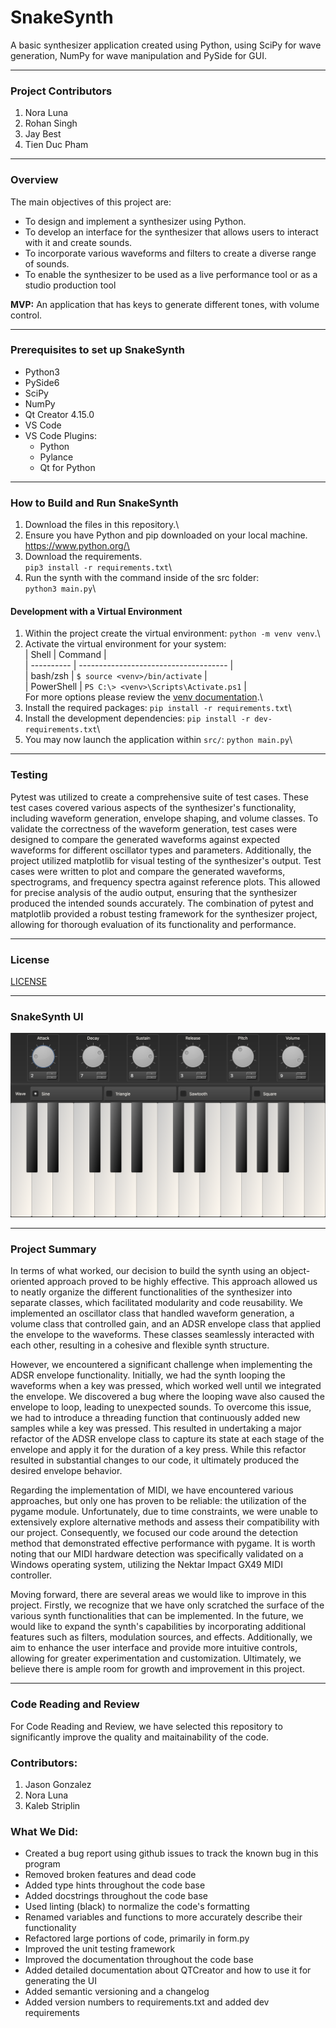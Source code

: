# SnakeSynth
A basic synthesizer application created using Python, using SciPy for wave generation, NumPy for wave manipulation and PySide for GUI.
___

### Project Contributors
1. Nora Luna
2. Rohan Singh
3. Jay Best
4. Tien Duc Pham
___

### Overview
The main objectives of this project are:
- To design and implement a synthesizer using Python.
- To develop an interface for the synthesizer that allows users to interact with it and create sounds.
- To incorporate various waveforms and filters to create a diverse range of sounds.
- To enable the synthesizer to be used as a live performance tool or as a studio production tool

**MVP:** An application that has keys to generate different tones, with volume control.
___
### Prerequisites to set up SnakeSynth

- Python3
- PySide6
- SciPy
- NumPy
- Qt Creator 4.15.0
- VS Code
- VS Code Plugins:
	- Python
	- Pylance
	- Qt for Python
___

### How to Build and Run SnakeSynth

1. Download the files in this repository.\
2. Ensure you have Python and pip downloaded on your local machine.\
	https://www.python.org/\
3. Download the requirements.\
	`pip3 install -r requirements.txt`\
4. Run the synth with the command inside of the src folder:\
	`python3 main.py`\

#### Development with a Virtual Environment

1. Within the project create the virtual environment: `python -m venv venv`.\
2. Activate the virtual environment for your system:\
| Shell      | Command                               |\
| ---------- | ------------------------------------- |\
| bash/zsh   | `$ source <venv>/bin/activate`        |\
| PowerShell | `PS C:\> <venv>\Scripts\Activate.ps1` |\
For more options please review the [venv documentation](https://docs.python.org/3/library/venv.html#how-venvs-work).\
3. Install the required packages: `pip install -r requirements.txt`\
4. Install the development dependencies: `pip install -r dev-requirements.txt`\
5. You may now launch the application within `src/`: `python main.py`\

_____

### Testing

Pytest was utilized to create a comprehensive suite of test cases. These test cases covered various aspects of the synthesizer's functionality, including waveform generation, envelope shaping, and volume classes. To validate the correctness of the waveform generation, test cases were designed to compare the generated waveforms against expected waveforms for different oscillator types and parameters. Additionally, the project utilized matplotlib for visual testing of the synthesizer's output. Test cases were written to plot and compare the generated waveforms, spectrograms, and frequency spectra against reference plots. This allowed for precise analysis of the audio output, ensuring that the synthesizer produced the intended sounds accurately. The combination of pytest and matplotlib provided a robust testing framework for the synthesizer project, allowing for thorough evaluation of its functionality and performance. 
_____

### License

[LICENSE](LICENSE)
_____
### SnakeSynth UI

![synthesizer with 25 keys, wave changing options, and knobs for adsr, volume, and pitch](snakeSynthUI.png)
_____

### Project Summary

In terms of what worked, our decision to build the synth using an object-oriented approach proved to be highly effective. This approach allowed us to neatly organize the different functionalities of the synthesizer into separate classes, which facilitated modularity and code reusability. We implemented an oscillator class that handled waveform generation, a volume class that controlled gain, and an ADSR envelope class that applied the envelope to the waveforms. These classes seamlessly interacted with each other, resulting in a cohesive and flexible synth structure.

However, we encountered a significant challenge when implementing the ADSR envelope functionality. Initially, we had the synth looping the waveforms when a key was pressed, which worked well until we integrated the envelope. We discovered a bug where the looping wave also caused the envelope to loop, leading to unexpected sounds. To overcome this issue, we had to introduce a threading function that continuously added new samples while a key was pressed. This resulted in undertaking a major refactor of the ADSR envelope class to capture its state at each stage of the envelope and apply it for the duration of a key press. While this refactor resulted in substantial changes to our code, it ultimately produced the desired envelope behavior.

Regarding the implementation of MIDI, we have encountered various approaches, but only one has proven to be reliable: the utilization of the pygame module. Unfortunately, due to time constraints, we were unable to extensively explore alternative methods and assess their compatibility with our project. Consequently, we focused our code around the detection method that demonstrated effective performance with pygame. It is worth noting that our MIDI hardware detection was specifically validated on a Windows operating system, utilizing the Nektar Impact GX49 MIDI controller.

Moving forward, there are several areas we would like to improve in this project. Firstly, we recognize that we have only scratched the surface of the various synth functionalities that can be implemented. In the future, we would like to expand the synth's capabilities by incorporating additional features such as filters, modulation sources, and effects. Additionally, we aim to enhance the user interface and provide more intuitive controls, allowing for greater experimentation and customization. Ultimately, we believe there is ample room for growth and improvement in this project.
_____

### Code Reading and Review

For Code Reading and Review, we have selected this repository to significantly improve the quality and maitainability of the code.

### Contributors:
1. Jason Gonzalez
2. Nora Luna
3. Kaleb Striplin

### What We Did:

- Created a bug report using github issues to track the known bug in this program
- Removed broken features and dead code
- Added type hints throughout the code base
- Added docstrings throughout the code base
- Used linting (black) to normalize the code's formatting
- Renamed variables and functions to more accurately describe their functionality
- Refactored large portions of code, primarily in form.py
- Improved the unit testing framework
- Improved the documentation throughout the code base
- Added detailed documentation about QTCreator and how to use it for generating the UI
- Added semantic versioning and a changelog
- Added version numbers to requirements.txt and added dev requirements